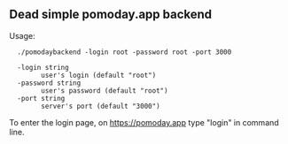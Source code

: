 ## Dead simple pomoday.app backend


Usage:
```
  ./pomodaybackend -login root -password root -port 3000

  -login string
        user's login (default "root")   
  -password string
        user's password (default "root")
  -port string
        server's port (default "3000")  
```

To enter the login page, on https://pomoday.app type "login" in command line.